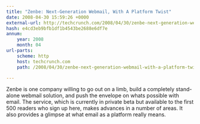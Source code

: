 ```yaml
---
title: "Zenbe: Next-Generation Webmail, With A Platform Twist"
date: 2008-04-30 15:59:26 +0000
external-url: http://techcrunch.com/2008/04/30/zenbe-next-generation-webmail-with-a-platform-twist/
hash: e4cd3eb9bfb1df1b4543be2688e6df7e
annum:
    year: 2008
    month: 04
url-parts:
    scheme: http
    host: techcrunch.com
    path: /2008/04/30/zenbe-next-generation-webmail-with-a-platform-twist/

---
```


Zenbe is one company willing to go out on a limb, build a completely stand-alone webmail solution, and push the envelope on whats possible with email. The service, which is currently in private beta but available to the first 500 readers who sign up here, makes advances in a number of areas. It also provides a glimpse at what email as a platform really means.
